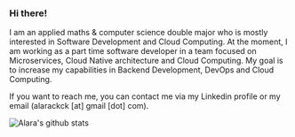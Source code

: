 ### Hi there!

I am an applied maths & computer science double major who is mostly interested in Software Development and Cloud Computing. At the moment, I am working as a part time software developer in a team focused on Microservices, Cloud Native architecture and Cloud Computing. My goal is to increase my capabilities in Backend Development, DevOps and Cloud Computing.

If you want to reach me, you can contact me via my Linkedin profile or my email (alarackck [at] gmail [dot] com). 

![Alara's github stats](https://github-readme-stats.vercel.app/api?username=alarahergun&show_icons=true&title_color=fff&icon_color=79ff97&text_color=9f9f9f&bg_color=151515)
